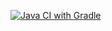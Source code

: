 [![Java CI with Gradle](https://github.com/sergei0111/Patterns2/actions/workflows/gradle.yml/badge.svg)](https://github.com/sergei0111/Patterns2/actions/workflows/gradle.yml)